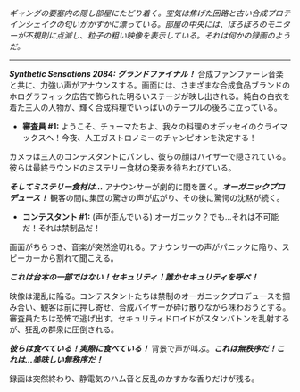 _ギャングの要塞内の隠し部屋にたどり着く。空気は焦げた回路と古い合成プロテインシェイクの匂いがかすかに漂っている。部屋の中央には、ぼろぼろのモニターが不規則に点滅し、粒子の粗い映像を表示している。それは何かの録画のようだ。_

---

**_Synthetic Sensations 2084: グランドファイナル！_** 合成ファンファーレ音楽と共に、力強い声がアナウンスする。画面には、さまざまな合成食品ブランドのホログラフィック広告で飾られた明るいステージが映し出される。純白の白衣を着た三人の人物が、輝く合成料理でいっぱいのテーブルの後ろに立っている。

- **審査員 #1:** ようこそ、チューマたちよ、我々の料理のオデッセイのクライマックスへ！今夜、人工ガストロノミーのチャンピオンを決定する！

カメラは三人のコンテスタントにパンし、彼らの顔はバイザーで隠されている。彼らは最終ラウンドのミステリー食材の発表を待ちわびている。

**_そしてミステリー食材は…_** アナウンサーが劇的に間を置く。**_オーガニックプロデュース！_** 観客の間に集団の驚きの声が広がり、その後に驚愕の沈黙が続く。

- **コンテスタント #1:** (声が歪んでいる) オーガニック？でも…それは不可能だ！それは禁制品だ！

画面がちらつき、音楽が突然途切れる。アナウンサーの声がパニックに陥り、スピーカーから割れて聞こえる。

**_これは台本の一部ではない！セキュリティ！誰かセキュリティを呼べ！_**

映像は混乱に陥る。コンテスタントたちは禁制のオーガニックプロデュースを掴み合い、観客は前に押し寄せ、合成バイザーが砕け散りながら味わおうとする。審査員たちは恐怖で逃げ出す。セキュリティドロイドがスタンバトンを乱射するが、狂乱の群衆に圧倒される。

**_彼らは食べている！実際に食べている！_** 背景で声が叫ぶ。**_これは無秩序だ！これは…美味しい無秩序だ！_**

録画は突然終わり、静電気のハム音と反乱のかすかな香りだけが残る。
